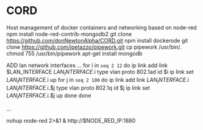 # CORD
Host management of docker containers and networking based on node-red 
npm install node-red-contrib-mongodb2
git clone https://github.com/donNewtonAlpha/CORD.git
npm install dockerode
git clone https://github.com/jpetazzo/pipework.git
cp pipework /usr/bin/.
chmod 755 /usr/bin/pipework
apt-get install mongodb

ADD lan network interfaces
...
for i in `seq 2 12`
   do 
   ip link add link $LAN_INTERFACE $LAN_INTERFACE.$i type vlan proto 802.1ad id $i
   ip link set $LAN_INTERFACE.$i up
   for j in `seq 2 100`
      do 
      ip link add link $LAN_INTERFACE.$i $LAN_INTERFACE.$i.$j type vlan proto 802.1q id $j
      ip link set $LAN_INTERFACE.$i.$j up
   done
done

...

nohup node-red 2>&1 &
http://$NODE_RED_IP:1880

